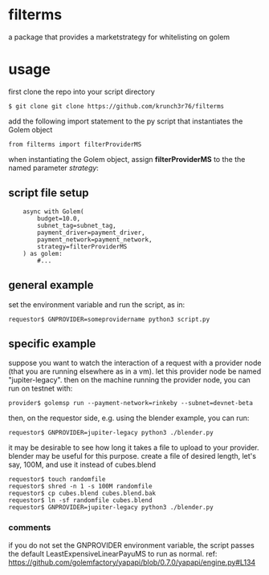 # filterms
a package that provides a marketstrategy for whitelisting on golem

# usage
first clone the repo into your script directory

```$ git clone git clone https://github.com/krunch3r76/filterms```

add the following import statement to the py script that instantiates the Golem object

```from filterms import filterProviderMS```

when instantiating the Golem object, assign **filterProviderMS** to the the named parameter _strategy_:

## script file setup
```
    async with Golem(
        budget=10.0,
        subnet_tag=subnet_tag,
        payment_driver=payment_driver,
        payment_network=payment_network,
        strategy=filterProviderMS
    ) as golem:
        #...
```
## general example
set the environment variable and run the script, as in:

```requestor$ GNPROVIDER=someprovidername python3 script.py```

## specific example
suppose you want to watch the interaction of a request with a provider node (that you are running elsewhere as in a vm).
let this provider node be named "jupiter-legacy". then on the machine running the provider node, you can run on testnet with:

```provider$ golemsp run --payment-network=rinkeby --subnet=devnet-beta```

then, on the requestor side, e.g. using the blender example, you can run:

```requestor$ GNPROVIDER=jupiter-legacy python3 ./blender.py```

it may be desirable to see how long it takes a file to upload to your provider.
blender may be useful for this purpose. create a file of desired length, let's say, 100M, and use it instead of cubes.blend
```
requestor$ touch randomfile
requestor$ shred -n 1 -s 100M randomfile
requestor$ cp cubes.blend cubes.blend.bak
requestor$ ln -sf randomfile cubes.blend
requestor$ GNPROVIDER=jupiter-legacy python3 ./blender.py
```

### comments
if you do not set the GNPROVIDER environment variable, the script passes the default LeastExpensiveLinearPayuMS to run as normal.
ref: https://github.com/golemfactory/yapapi/blob/0.7.0/yapapi/engine.py#L134
